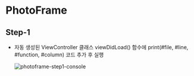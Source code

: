 # PhotoFrame

## Step-1

- 자동 생성된 ViewController 클래스 viewDidLoad() 함수에 print(#file, #line, #function, #column) 코드 추가 후 실행

  ![photoframe-step1-console](/Users/jinie/Desktop/photoframe-step1-console.png)

